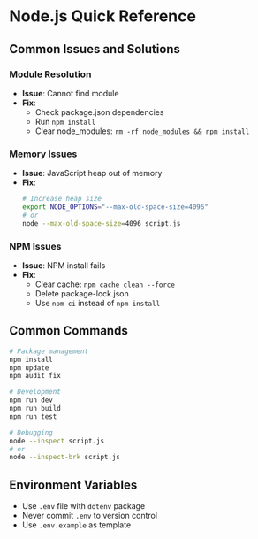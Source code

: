 # Node.js Quick Reference

## Common Issues and Solutions

### Module Resolution
- **Issue**: Cannot find module
- **Fix**: 
  - Check package.json dependencies
  - Run `npm install`
  - Clear node_modules: `rm -rf node_modules && npm install`

### Memory Issues
- **Issue**: JavaScript heap out of memory
- **Fix**: 
  ```bash
  # Increase heap size
  export NODE_OPTIONS="--max-old-space-size=4096"
  # or
  node --max-old-space-size=4096 script.js
  ```

### NPM Issues
- **Issue**: NPM install fails
- **Fix**: 
  - Clear cache: `npm cache clean --force`
  - Delete package-lock.json
  - Use `npm ci` instead of `npm install`

## Common Commands
```bash
# Package management
npm install
npm update
npm audit fix

# Development
npm run dev
npm run build
npm run test

# Debugging
node --inspect script.js
# or
node --inspect-brk script.js
```

## Environment Variables
- Use `.env` file with `dotenv` package
- Never commit `.env` to version control
- Use `.env.example` as template 